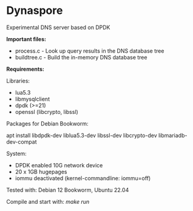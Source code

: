 # Dynaspore

Experimental DNS server based on DPDK

**Important files:**

- process.c - Look up query results in the DNS database tree
- buildtree.c - Build the in-memory DNS database tree

**Requirements:**

Libraries:
- lua5.3
- libmysqlclient
- dpdk (>=21)
- openssl (libcrypto, libssl)

Packages for Debian Bookworm:

apt install libdpdk-dev liblua5.3-dev libssl-dev libcrypto-dev libmariadb-dev-compat

System:
- DPDK enabled 10G network device
- 20 x 1GB hugepages
- iommu deactivated (kernel-commandline: iommu=off)

Tested with: Debian 12 Bookworm, Ubuntu 22.04

Compile and start with: *make run*




